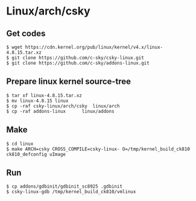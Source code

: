 # Linux/arch/csky

## Get codes

	$ wget https://cdn.kernel.org/pub/linux/kernel/v4.x/linux-4.8.15.tar.xz
	$ git clone https://github.com/c-sky/csky-linux.git
	$ git clone https://github.com/c-sky/addons-linux.git

## Prepare linux kernel source-tree

	$ tar xf linux-4.8.15.tar.xz
	$ mv linux-4.8.15 linux
	$ cp -raf csky-linux/arch/csky	linux/arch
	$ cp -raf addons-linux		linux/addons

## Make

	$ cd linux
	$ make ARCH=csky CROSS_COMPILE=csky-linux- O=/tmp/kernel_build_ck810 ck810_defconfig uImage

## Run

	$ cp addons/gdbinit/gdbinit_sc8925 .gdbinit
	$ csky-linux-gdb /tmp/kernel_build_ck810/vmlinux

